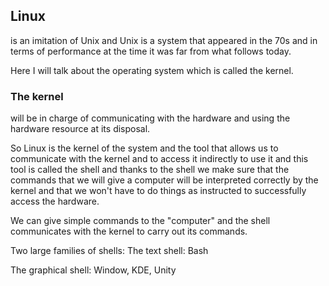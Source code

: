 ## Linux 
is an imitation of Unix and Unix is a system that appeared in the 70s and in terms of performance at the time it was far from what follows today.

Here I will talk about the operating system which is called the kernel.

### The kernel
will be in charge of communicating with the hardware and using the hardware resource at its disposal.

So Linux is the kernel of the system and the tool that allows us to communicate with the kernel and to access it indirectly to use it and this tool is called the shell and thanks to the shell we make sure that the commands that we will give a computer will be interpreted correctly by the kernel and that we won't have to do things as instructed to successfully access the hardware.

We can give simple commands to the "computer" and the shell communicates with the kernel to carry out its commands.

Two large families of shells:
The text shell: Bash

The graphical shell: Window, KDE, Unity
